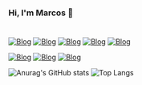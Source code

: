 ### Hi, I'm Marcos 🤑

#
[![Blog](https://img.shields.io/badge/AngularJS-E23237?style=for-the-badge&logo=angularjs&logoColor=white)](#)
[![Blog](https://img.shields.io/badge/JavaScript-323330?style=for-the-badge&logo=javascript&logoColor=F7DF1E)](#)
[![Blog](https://img.shields.io/badge/MySQL-00000F?style=for-the-badge&logo=mysql&logoColor=white)](#)
[![Blog](https://img.shields.io/badge/TypeScript-007ACC?style=for-the-badge&logo=typescript&logoColor=white)](#)
[![Blog](https://img.shields.io/badge/Python-3776AB?style=for-the-badge&logo=python&logoColor=white)](#)


[![Blog](https://img.shields.io/badge/HTML5-E34F26?style=for-the-badge&logo=html5&logoColor=white)](#)
[![Blog](https://img.shields.io/badge/CSS3-1572B6?style=for-the-badge&logo=css3&logoColor=white)](#)
[![Blog](https://img.shields.io/badge/Tailwind_CSS-38B2AC?style=for-the-badge&logo=tailwind-css&logoColor=white)](#)





![Anurag's GitHub stats](https://github-readme-stats.vercel.app/api?username=SilvaAMarcos&show_icons=true&theme=radical)       ![Top Langs](https://github-readme-stats.vercel.app/api/top-langs/?username=SilvaAMarcos&layout=compact)


